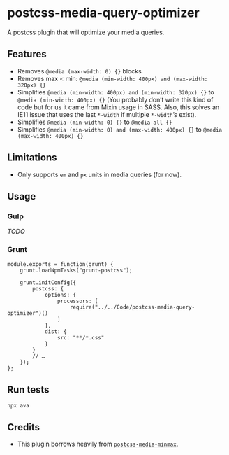 # postcss-media-query-optimizer

A postcss plugin that will optimize your media queries.

## Features

* Removes `@media (max-width: 0) {}` blocks
* Removes max < min: `@media (min-width: 400px) and (max-width: 320px) {}`
* Simplifies `@media (min-width: 400px) and (min-width: 320px) {}` to `@media (min-width: 400px) {}` (You probably don’t write this kind of code but for us it came from Mixin usage in SASS. Also, this solves an IE11 issue that uses the last `*-width` if multiple `*-width`’s exist).
* Simplifies `@media (min-width: 0) {}` to `@media all {}`
* Simplifies `@media (min-width: 0) and (max-width: 400px) {}` to `@media (max-width: 400px) {}`

## Limitations

* Only supports `em` and `px` units in media queries (for now).

## Usage

### Gulp

_TODO_

### Grunt

```
module.exports = function(grunt) {
	grunt.loadNpmTasks("grunt-postcss");

	grunt.initConfig({
		postcss: {
			options: {
				processors: [
					require("../../Code/postcss-media-query-optimizer")()
				]
			},
			dist: {
				src: "**/*.css"
			}
		}
		// …
	});
};
```

## Run tests

```
npx ava
```

## Credits

* This plugin borrows heavily from [`postcss-media-minmax`](https://github.com/postcss/postcss-media-minmax).